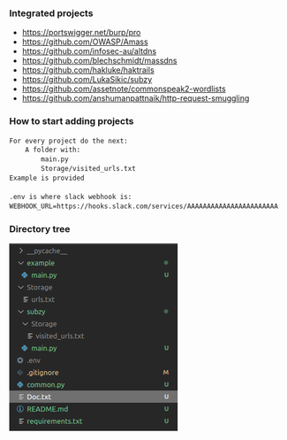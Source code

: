 


### Integrated projects
- https://portswigger.net/burp/pro
- https://github.com/OWASP/Amass
- https://github.com/infosec-au/altdns
- https://github.com/blechschmidt/massdns
- https://github.com/hakluke/haktrails
- https://github.com/LukaSikic/subzy
- https://github.com/assetnote/commonspeak2-wordlists
- https://github.com/anshumanpattnaik/http-request-smuggling

### How to start adding projects

```txt
For every project do the next:
    A folder with:
        main.py
        Storage/visited_urls.txt
Example is provided

.env is where slack webhook is:
WEBHOOK_URL=https://hooks.slack.com/services/AAAAAAAAAAAAAAAAAAAAAAA

```


### Directory tree

![Drag Racing](Img/example.png)